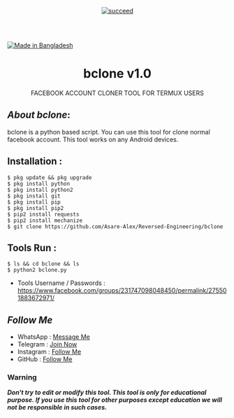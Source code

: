 <p align="center">
<a href="#"><img title="succeed" src="https://img.shields.io/badge/deobfuscating-succeed-green?colorB=%23017e40&style=for-the-badge"></a>
</p>
<br/><br/>

<p align="left">
<a href="#"><img title="Made in Bangladesh" src="https://img.shields.io/badge/MADE%20IN-BANGLADESH-green?colorA=%23ff0000&colorB=%23017e40&style=for-the-badge"></a>
</p>

<h1 align="center">bclone v1.0</h1>
<p align="center">      FACEBOOK ACCOUNT CLONER TOOL FOR TERMUX USERS</p>

## ***About bclone***:

bclone is a python based script. You can use this tool for clone normal facebook account. This tool works on any Android devices.

## Installation :
```
$ pkg update && pkg upgrade
$ pkg install python
$ pkg install python2
$ pkg install git
$ pkg install pip
$ pkg install pip2
$ pip2 install requests
$ pip2 install mechanize
$ git clone https://github.com/Asare-Alex/Reversed-Engineering/bclone
```

## Tools Run :
```
$ ls && cd bclone && ls
$ python2 bclone.py
```

* Tools Username / Passwords : https://www.facebook.com/groups/231747098048450/permalink/275501883672971/


## ***Follow Me***

* WhatsApp : [Message Me](https://wa.me/+233596566340)
* Telegram : [Join Now](https://t.me/thetechzon)
* Instagram : [Follow Me](https://www.instagram.com/_alexis_himself)
* GitHub : [Follow Me](https://www.github.com/Asare-Alex)

### Warning

***Don't try to edit or modify this tool. This tool is only for educational purpose. If you use this tool for other purposes except education we will not be responsible in such cases.***